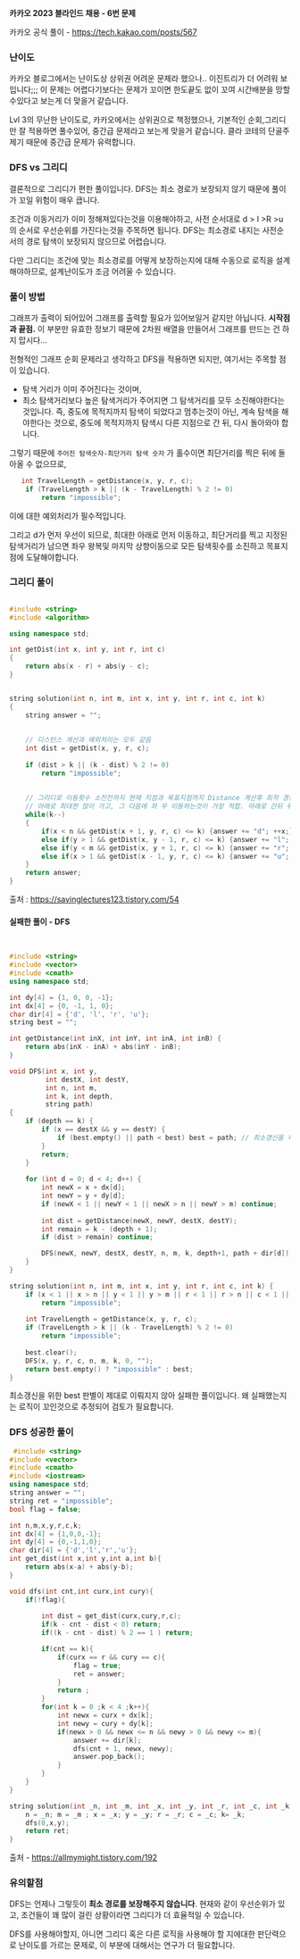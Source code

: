 
**카카오 2023 블라인드 채용 - 6번 문제** 

카카오 공식 풀이 - https://tech.kakao.com/posts/567

### 난이도 

카카오 블로그에서는 난이도상 상위권 어려운 문제라 했으나.. 이진트리가 더 어려워 보입니다;;; 이 문제는 어렵다기보다는 문제가 꼬이면 한도끝도 없이 꼬여 시간배분을 망할 수있다고 보는게 더 맞을거 같습니다. 

Lvl 3의 무난한 난이도로, 카카오에서는 상위권으로 책정했으나, 기본적인 순회,그리디만 잘 적용하면 풀수있어, 중간급 문제라고 보는게 맞을거 같습니다. 클라 코테의 단골주제기 때문에 중간급 문제가 유력합니다.


### DFS vs 그리디

결론적으로 그리디가 편한 풀이입니다. DFS는 최소 경로가 보장되지 않기 때문에 풀이가 꼬일 위험이 매우 큽니다. 

조건과 이동거리가 이미 정해져있다는것을 이용해야하고, 사전 순서대로 d > l >R  >u 의 순서로 우선순위를 가진다는것을 주목하면 됩니다. DFS는 최소경로 내지는 사전순서의 경로 탐색이 보장되지 않으므로 어렵습니다. 

다만 그리디는 조건에 맞는 최소경로를 어떻게 보장하는지에 대해 수동으로 로직을 설계해야하므로, 설계난이도가 조금 어려울 수 있습니다.


### 풀이 방법 

그래프가 출력이 되어있어 그래프를 출력할 필요가 있어보일거 같지만 아닙니다. 
**시작점과 끝점.** 이 부분만 유효한 정보기 때문에 2차원 배열을 만들어서 그래프를 만드는 건 하지 맙시다...

전형적인 그래프 순회 문제라고 생각하고 DFS을 적용하면 되지만, 여기서는 주목할 점이 있습니다. 

- 탐색 거리가 이미 주어진다는 것이며, 
- 최소 탐색거리보다 높은 탐색거리가 주어지면 그 탐색거리를 모두 소진해야한다는 것입니다. 
즉, 중도에 목적지까지 탐색이 되었다고 멈추는것이 아닌, 계속 탐색을 해야한다는 것으로, 
중도에 목적지까지 탐색시 다른 지점으로 간 뒤, 다시 돌아와야 합니다. 

그렇기 때문에 `주어진 탐색숫자-최단거리 탐색 숫자` 가 홀수이면 최단거리를 찍은 뒤에 돌아올 수 없으므로, 

```cpp
   int TravelLength = getDistance(x, y, r, c); 
    if (TravelLength > k || (k - TravelLength) % 2 != 0)
        return "impossible"; 
```

이에 대한 예외처리가 필수적입니다. 

그리고 d가 먼저 우선이 되므로, 최대한 아래로 먼저 이동하고, 최단거리를 찍고 지정된 탐색거리가 남으면 좌우 왕복및 마지막 상향이동으로 모든 탐색횟수를 소진하고 목표지점에  도달해야합니다.


### 그리디 풀이 

```cpp 

#include <string>
#include <algorithm>

using namespace std;

int getDist(int x, int y, int r, int c)
{
    return abs(x - r) + abs(y - c);
}


string solution(int n, int m, int x, int y, int r, int c, int k) 
{
    string answer = "";
    
    
    // 디스턴스 계산과 예외처리는 모두 같음
    int dist = getDist(x, y, r, c);
    
    if (dist > k || (k - dist) % 2 != 0)
        return "impossible";
    
    
    // 그리디로 이동횟수 소진전까지 현재 지점과 목표지점까지 Distance 계산후 최적 경로 배열에 추가. 
    // 아래로 최대한 많이 가고, 그 다음에 좌 우 이동하는것이 가장 적합. 아래로 간뒤 위로 가는경우는, 마지막에 이동횟수 소진할 때만. 
    while(k--)
    {
        if(x < n && getDist(x + 1, y, r, c) <= k) {answer += "d"; ++x;}
        else if(y > 1 && getDist(x, y - 1, r, c) <= k) {answer += "l"; --y;}
        else if(y < m && getDist(x, y + 1, r, c) <= k) {answer += "r"; ++y;}
        else if(x > 1 && getDist(x - 1, y, r, c) <= k) {answer += "u"; --x;}
    }
    return answer;
}

```

출처 : https://savinglectures123.tistory.com/54

#### 실패한 풀이  - DFS 

```cpp 


#include <string>
#include <vector>
#include <cmath>
using namespace std;

int dy[4] = {1, 0, 0, -1};
int dx[4] = {0, -1, 1, 0};
char dir[4] = {'d', 'l', 'r', 'u'};
string best = "";

int getDistance(int inX, int inY, int inA, int inB) { 
    return abs(inX - inA) + abs(inY - inB);  
}

void DFS(int x, int y, 
         int destX, int destY, 
         int n, int m, 
         int k, int depth, 
         string path) 
{
    if (depth == k) {	
        if (x == destX && y == destY) {
            if (best.empty() || path < best) best = path; // 최소갱신을 하는 로직이지만, 조건에 맞는 최소 루트를 만드는데에는 실패합니다. 
        }
        return; 
    }
    
    for (int d = 0; d < 4; d++) { 
        int newX = x + dx[d];
        int newY = y + dy[d];
        if (newX < 1 || newY < 1 || newX > n || newY > m) continue; 
    
        int dist = getDistance(newX, newY, destX, destY);
        int remain = k - (depth + 1);
        if (dist > remain) continue; 

        DFS(newX, newY, destX, destY, n, m, k, depth+1, path + dir[d]);
    }
}

string solution(int n, int m, int x, int y, int r, int c, int k) {
    if (x < 1 || x > n || y < 1 || y > m || r < 1 || r > n || c < 1 || c > m)
        return "impossible";
        
    int TravelLength = getDistance(x, y, r, c); 
    if (TravelLength > k || (k - TravelLength) % 2 != 0)
        return "impossible"; 
         
    best.clear();
    DFS(x, y, r, c, n, m, k, 0, "");
    return best.empty() ? "impossible" : best;
}


```

최소갱신을 위한 best 판별이 제대로 이뤄지지 않아 실패한 풀이입니다. 왜 실패했는지는 로직이 꼬인것으로 추정되어 검토가 필요합니다. 

### DFS 성공한 풀이 

```cpp
 #include <string>
#include <vector>
#include <cmath>
#include <iostream>
using namespace std;
string answer = "";
string ret = "impossible";
bool flag = false;

int n,m,x,y,r,c,k;
int dx[4] = {1,0,0,-1};
int dy[4] = {0,-1,1,0};
char dir[4] = {'d','l','r','u'};
int get_dist(int x,int y,int a,int b){
    return abs(x-a) + abs(y-b);
}

void dfs(int cnt,int curx,int cury){
    if(!flag){
        
        int dist = get_dist(curx,cury,r,c);
        if(k - cnt - dist < 0) return;
        if((k - cnt - dist) % 2 == 1 ) return;

        if(cnt == k){
            if(curx == r && cury == c){
                flag = true;
                ret = answer;
            }
            return ;
        }
        for(int k = 0 ;k < 4 ;k++){
            int newx = curx + dx[k];
            int newy = cury + dy[k];
            if(newx > 0 && newx <= n && newy > 0 && newy <= m){
                answer += dir[k];
                dfs(cnt + 1, newx, newy);
                answer.pop_back();
            }
        }
    }
}

string solution(int _n, int _m, int _x, int _y, int _r, int _c, int _k) {
    n = _n; m = _m ; x = _x; y = _y; r = _r; c = _c; k= _k;
    dfs(0,x,y);
    return ret;
}
```

출처 - https://allmymight.tistory.com/192


### 유의할점 

DFS는 언제나 그렇듯이 **최소 경로를 보장해주지 않습니다**. 현재와 같이 우선순위가 있고, 조건들이 꽤 많이 걸린 상황이라면 그리디가 더 효율적일 수 있습니다. 

DFS를 사용해야할지, 아니면 그리디 혹은 다른 로직을 사용해야 할 지에대한 판단력으로 난이도를 가르는 문제로, 이 부분에 대해서는 연구가 더 필요합니다. 